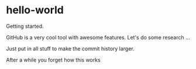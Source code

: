 # hello-world
Getting started.

GitHub is a very cool tool with awesome features. Let's do some research ...

Just put in all stuff to make the commit history larger.


After a while you forget how this works
